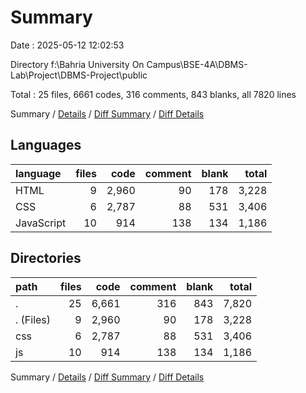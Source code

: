 # Summary

Date : 2025-05-12 12:02:53

Directory f:\\Bahria University On Campus\\BSE-4A\\DBMS-Lab\\Project\\DBMS-Project\\public

Total : 25 files,  6661 codes, 316 comments, 843 blanks, all 7820 lines

Summary / [Details](details.md) / [Diff Summary](diff.md) / [Diff Details](diff-details.md)

## Languages
| language | files | code | comment | blank | total |
| :--- | ---: | ---: | ---: | ---: | ---: |
| HTML | 9 | 2,960 | 90 | 178 | 3,228 |
| CSS | 6 | 2,787 | 88 | 531 | 3,406 |
| JavaScript | 10 | 914 | 138 | 134 | 1,186 |

## Directories
| path | files | code | comment | blank | total |
| :--- | ---: | ---: | ---: | ---: | ---: |
| . | 25 | 6,661 | 316 | 843 | 7,820 |
| . (Files) | 9 | 2,960 | 90 | 178 | 3,228 |
| css | 6 | 2,787 | 88 | 531 | 3,406 |
| js | 10 | 914 | 138 | 134 | 1,186 |

Summary / [Details](details.md) / [Diff Summary](diff.md) / [Diff Details](diff-details.md)